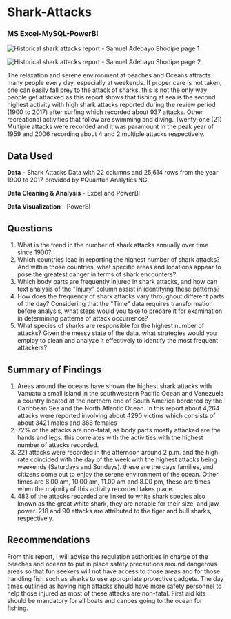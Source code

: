 # Shark-Attacks
### MS Excel-MySQL-PowerBI
![Historical shark attacks report - Samuel Adebayo Shodipe page 1](https://github.com/bayoshodipe/Shark-Attacks/assets/8863358/858ce8ad-aecb-4ca8-b85f-da60aa7a885f)

![Historical shark attacks report - Samuel Adebayo Shodipe page 2](https://github.com/bayoshodipe/Shark-Attacks/assets/8863358/02d5457f-2e02-4bcd-88dd-17a46a3661af)

The relaxation and serene environment at beaches and Oceans attracts many people every day, especially at weekends. If proper care is not taken, one can easily fall prey to the attack of sharks. this is not the only way people get attacked as this report shows that fishing at sea is the second highest activity with high shark attacks reported during the review period (1900 to 2017) after surfing which recorded about 937 attacks. Other recreational activities that follow are swimming and diving. Twenty-one (21) Multiple attacks were recorded and it was paramount in the peak year of 1959 and 2006 recording about 4 and 2 multiple attacks respectively.

## Data Used

**Data** - Shark Attacks Data with 22 columns and 25,614 rows from the year 1900 to 2017 provided by #Quantun Analytics NG.

**Data Cleaning & Analysis** - Excel and PowerBI

**Data Visualization** - PowerBI

## Questions
1. What is the trend in the number of shark attacks annually over time since 1900?
2. Which countries lead in reporting the highest number of shark attacks? And within those countries, what specific areas and locations appear to pose the greatest danger in terms of shark encounters?
3. Which body parts are frequently injured in shark attacks, and how can text analysis of the "Injury" column assist in identifying these patterns?
4. How does the frequency of shark attacks vary throughout different parts of the day? Considering that the "Time" data requires transformation before analysis, what steps would you take to prepare it for examination in determining patterns of attack occurrence?
5. What species of sharks are responsible for the highest number of attacks? Given the messy state of the data, what strategies would you employ to clean and analyze it effectively to identify the most frequent attackers?

## Summary of Findings
1. Areas around the oceans have shown the highest shark attacks with Vanuatu a small island in the southwestern Pacific Ocean and Venezuela a country located at the northern end of South America bordered by the Caribbean Sea and the North Atlantic Ocean. In this report about 4,264 attacks were reported involving about 4290 victims which consists of about 3421 males and 366 females
2. 72% of the attacks are non-fatal, as body parts mostly attacked are the hands and legs. this correlates with the activities with the highest number of attacks recorded.
3. 221 attacks were recorded in the afternoon around 2 p.m. and the high rate coincided with the day of the week with the highest attacks being weekends (Saturdays and Sundays). these are the days families, and citizens come out to enjoy the serene environment of the ocean. Other times are 8.00 am, 10.00 am, 11.00 am and 8.00 pm, these are times when the majority of this activity recorded takes place.
4. 483 of the attacks recorded are linked to white shark species also known as the great white shark, they are notable for their size, and jaw power. 218 and 90 attacks are attributed to the tiger and bull sharks, respectively.

## Recommendations
From this report, I will advise the regulation authorities in charge of the beaches and oceans to put in place safety precautions around dangerous areas so that fun seekers will not have access to those areas and for those handling fish such as sharks to use appropriate protective gadgets. The day times outlined as having high attacks should have more safety personnel to help those injured as most of these attacks are non-fatal. First aid kits should be mandatory for all boats and canoes going to the ocean for fishing.
